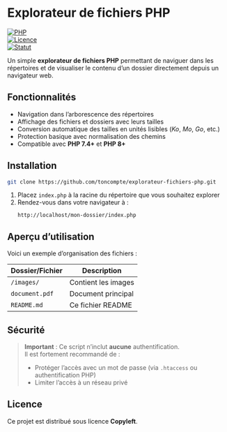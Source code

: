 # Explorateur de fichiers PHP

[![PHP](https://img.shields.io/badge/PHP-7.4%2B-blue)](https://www.php.net/)  
[![Licence](https://img.shields.io/badge/Licence-Copyleft-green)](#licence)  
[![Statut](https://img.shields.io/badge/Statut-Actif-success)](#statut)

Un simple **explorateur de fichiers PHP** permettant de naviguer dans les répertoires et de visualiser le contenu d’un dossier directement depuis un navigateur web.

## Fonctionnalités

- Navigation dans l’arborescence des répertoires  
- Affichage des fichiers et dossiers avec leurs tailles  
- Conversion automatique des tailles en unités lisibles (_Ko_, _Mo_, _Go_, etc.)  
- Protection basique avec normalisation des chemins  
- Compatible avec **PHP 7.4+** et **PHP 8+**

## Installation

```bash
git clone https://github.com/toncompte/explorateur-fichiers-php.git
```

1. Placez `index.php` à la racine du répertoire que vous souhaitez explorer  
2. Rendez-vous dans votre navigateur à :
   ```
   http://localhost/mon-dossier/index.php
   ```

## Aperçu d’utilisation

Voici un exemple d’organisation des fichiers :

| Dossier/Fichier | Description          |
|-----------------|----------------------|
| `/images/`      | Contient les images  |
| `document.pdf`  | Document principal   |
| `README.md`     | Ce fichier README    |

## Sécurité

> **Important** : Ce script n’inclut **aucune** authentification.  
> Il est fortement recommandé de :
> - Protéger l’accès avec un mot de passe (via `.htaccess` ou authentification PHP)  
> - Limiter l’accès à un réseau privé

## Licence

Ce projet est distribué sous licence **Copyleft**.
